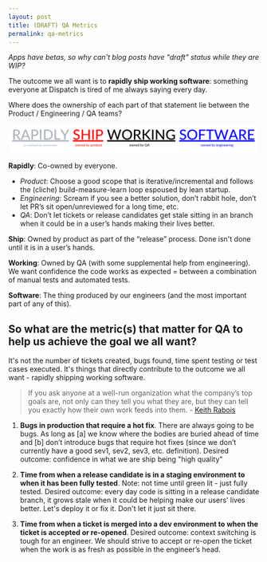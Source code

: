 ```yaml
---
layout: post
title: (DRAFT) QA Metrics
permalink: qa-metrics
---
```


_Apps have betas, so why can't blog posts have "draft" status while they are WIP?_ 

The outcome we all want is to **rapidly ship working software**: something everyone at Dispatch is tired of me always saying every day.

Where does the ownership of each part of that statement lie between the Product / Engineering / QA teams?

![Rapidly ship working software](/images/rapidly-ship-working-software.png)

**Rapidly**: Co-owned by everyone.

* *Product*: Choose a good scope that is iterative/incremental and follows the (cliche) build-measure-learn loop espoused by lean startup.
* *Engineering*: Scream if you see a better solution, don’t rabbit hole, don’t let PR’s sit open/unreviewed for a long time, etc.
* *QA*: Don’t let tickets or release candidates get stale sitting in an branch when it could be in a user’s hands making their lives better.

**Ship**: Owned by product as part of the “release” process. Done isn't done until it is in a user’s hands.

**Working**: Owned by QA (with some supplemental help from engineering). We want confidence the code works as expected = between a combination of manual tests and automated tests.

**Software**: The thing produced by our engineers (and the most important part of any of this).

## So what are the metric(s) that matter for QA to help us achieve the goal we all want?

It's not the number of tickets created, bugs found, time spent testing or test cases executed. It's  things that directly contribute to the outcome we all want - rapidly shipping working software.

> If you ask anyone at a well-run organization what the company’s top goals are, not only can they tell you what they are, but they can tell you exactly how their own work feeds into them. - [Keith Rabois](http://techcrunch.com/2016/05/12/lattice-be-productive/)

1. **Bugs in production that require a hot fix**. There are always going to be bugs. As long as [a] we know where the bodies are buried ahead of time and [b] don’t introduce bugs that require hot fixes (since we don’t currently have a good sev1, sev2, sev3, etc. definition). Desired outcome: confidence in what we are ship being "high quality"

2. **Time from when a release candidate is in a staging environment to when it has been fully tested**. Note: not time until green lit - just fully tested. Desired outcome: every day code is sitting in a release candidate branch, it grows stale when it could be helping make our users’ lives better. Let's deploy it or fix it. Don't let it just sit there.

3. **Time from when a ticket is merged into a dev environment to when the ticket is accepted or re-opened**. Desired outcome: context switching is tough for an engineer. We should strive to accept or re-open the ticket when the work is as fresh as possible in the engineer’s head.
